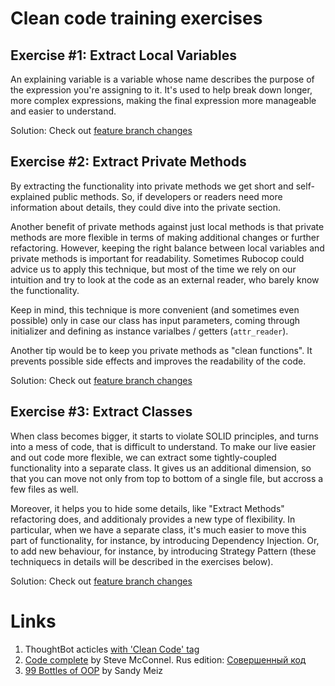 
# Clean code training exercises


## Exercise #1: Extract Local Variables 

An explaining variable is a variable whose name describes the purpose of the expression you're assigning to it. It's used to help break down longer, more complex expressions, making the final expression more manageable and easier to understand.

Solution: Check out [feature branch changes](https://github.com/jmelkor/clean-code-training/compare/ex1-extract-variables)

## Exercise #2: Extract Private Methods

By extracting the functionality into private methods we get short and self-explained public methods. So, if developers or readers need more information about details, they could dive into the private section.

Another benefit of private methods against just local methods is that private methods are more flexible in terms of making additional changes or further refactoring. However, keeping the right balance between local variables and private methods is important for readability. Sometimes Rubocop could advice us to apply this technique, but most of the time we rely on our intuition and try to look at the code as an external reader, who barely know the functionality.

Keep in mind, this technique is more convenient (and sometimes even possible) only in case our class has input parameters, coming through initializer and defining as instance varialbes / getters (`attr_reader`).

Another tip would be to keep you private methods as "clean functions". It prevents possible side effects and improves the readability of the code.

Solution: Check out [feature branch changes](https://github.com/jmelkor/clean-code-training/compare/ex2-extract-methods)

## Exercise #3: Extract Classes

When class becomes bigger, it starts to violate SOLID principles, and turns into a mess of code, that is difficult to understand. To make our live easier and out code more flexible, we can extract some tightly-coupled functionality into a separate class. It gives us an additional dimension, so that you can move not only from top to bottom of a single file, but accross a few files as well. 

Moreover, it helps you to hide some details, like "Extract Methods" refactoring does, and additionaly provides a new type of flexibility. In particular, when we have a separate class, it's much easier to move this part of functionality, for instance, by introducing Dependency Injection. Or, to add new behaviour, for instance, by introducing Strategy Pattern (these techniquecs in details will be described in the exercises below).

Solution: Check out [feature branch changes](https://github.com/jmelkor/clean-code-training/compare/ex3-extract-classes)

# Links

1. ThoughtBot acticles [with 'Clean Code' tag](https://thoughtbot.com/upcase/clean-code)
2. [Code complete](https://www.amazon.com/Code-Complete-Practical-Handbook-Construction/dp/0735619670) by Steve McConnel. Rus edition: [Совершенный код](https://www.ozon.ru/context/detail/id/140250413/)
3. [99 Bottles of OOP](https://sandimetz.com/99bottles) by Sandy Meiz